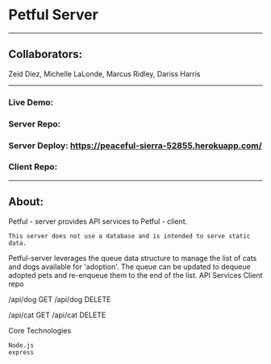 # Petful Server

---------------------------------------------------------------------------------

## Collaborators:
Zeid Diez,
Michelle LaLonde,
Marcus Ridley,
Dariss Harris

---------------------------------------------------------------------------------

### Live Demo:

### Server Repo:
### Server Deploy: https://peaceful-sierra-52855.herokuapp.com/

### Client Repo:

---------------------------------------------------------------------------------

## About:


Petful - server provides API services to Petful - client.

    This server does not use a database and is intended to serve static data.

Petful-server leverages the queue data structure to manage the list of cats and dogs available for 'adoption'. The queue can be updated to dequeue adopted pets and re-enqueue them to the end of the list.
API Services
Client repo



/api/dog GET
/api/dog DELETE

/api/cat GET
/api/cat DELETE

Core Technologies

    Node.js
    express
